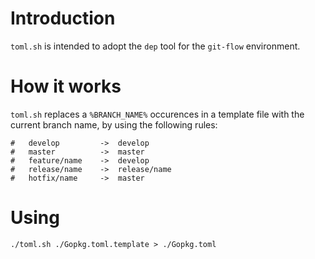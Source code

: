 # Introduction

`toml.sh` is intended to adopt the `dep` tool for the `git-flow` environment. 

# How it works

`toml.sh` replaces a `%BRANCH_NAME%` occurences in a template file 
with the current branch name, by using the following rules:

```
#   develop         ->  develop
#   master          ->  master
#   feature/name    ->  develop
#   release/name    ->  release/name
#   hotfix/name     ->  master
```

# Using

```
./toml.sh ./Gopkg.toml.template > ./Gopkg.toml
```